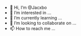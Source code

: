 - 👋 Hi, I’m @Jacxbo
- 👀 I’m interested in ...
- 🌱 I’m currently learning ...
- 💞️ I’m looking to collaborate on ...
- 📫 How to reach me ...

<!---
Jacxbo/Jacxbo is a ✨ special ✨ repository because its `README.md` (this file) appears on your GitHub profile.
You can click the Preview link to take a look at your changes.
--->
